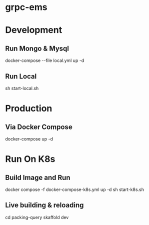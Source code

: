 # grpc-ems

# Development

## Run Mongo & Mysql
docker-compose --file local.yml up -d

## Run Local
sh start-local.sh 

# Production
## Via Docker Compose
docker-compose up -d

# Run On K8s
## Build Image and Run
docker compose -f docker-compose-k8s.yml up -d
sh start-k8s.sh

## Live building & reloading
cd packing-query
skaffold dev